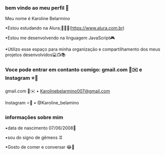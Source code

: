 
### bem vindo ao meu perfil 🖤

Meu nome é Karoline Belarmino

•Estou estudando na Alura;👩🏽‍🎓(https://www.alura.com.br)

•Estou me desenvolvendo na linguagem JavaScript🎮

•Utilizo esse espaço para minha organização e compartilhamento dos meus projetos desenvolvidos💻📺📚



### Voce pode entrar em contanto comigo: gmail.com 📮✉️ e Instagram ⭐💜

gmail.com 📮✉️
• Karolinebelarmino007@gmail.com

 
Instagram ⭐💜
 • @Karoline_belamino

### informações sobre mim

•data de nascimento 07/06/2008🔆

•sou do signo de gêmeos ♊

•Gosto de comer e conversar 😂🥰
